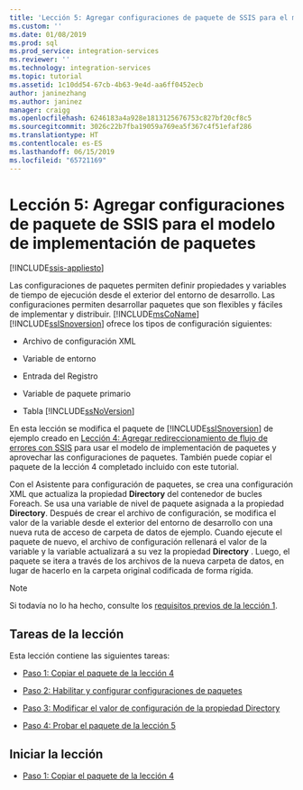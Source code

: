 ```yaml
---
title: 'Lección 5: Agregar configuraciones de paquete de SSIS para el modelo de implementación de paquetes | Microsoft Docs'
ms.custom: ''
ms.date: 01/08/2019
ms.prod: sql
ms.prod_service: integration-services
ms.reviewer: ''
ms.technology: integration-services
ms.topic: tutorial
ms.assetid: 1c10dd54-67cb-4b63-9e4d-aa6ff0452ecb
author: janinezhang
ms.author: janinez
manager: craigg
ms.openlocfilehash: 6246183a4a928e1813125676753c827bf20cf8c5
ms.sourcegitcommit: 3026c22b7fba19059a769ea5f367c4f51efaf286
ms.translationtype: HT
ms.contentlocale: es-ES
ms.lasthandoff: 06/15/2019
ms.locfileid: "65721169"
---
```

# <a name="lesson-5-add-ssis-package-configurations-for-the-package-deployment-model"></a>Lección 5: Agregar configuraciones de paquete de SSIS para el modelo de implementación de paquetes

[!INCLUDE[ssis-appliesto](../includes/ssis-appliesto-ssvrpluslinux-asdb-asdw-xxx.md)]



Las configuraciones de paquetes permiten definir propiedades y variables de tiempo de ejecución desde el exterior del entorno de desarrollo. Las configuraciones permiten desarrollar paquetes que son flexibles y fáciles de implementar y distribuir. [!INCLUDE[msCoName](../includes/msconame-md.md)] [!INCLUDE[ssISnoversion](../includes/ssisnoversion-md.md)] ofrece los tipos de configuración siguientes:  
  
-   Archivo de configuración XML  
  
-   Variable de entorno  
  
-   Entrada del Registro  
  
-   Variable de paquete primario  
  
-   Tabla [!INCLUDE[ssNoVersion](../includes/ssnoversion-md.md)]  
  
En esta lección se modifica el paquete de [!INCLUDE[ssISnoversion](../includes/ssisnoversion-md.md)] de ejemplo creado en [Lección 4: Agregar redireccionamiento de flujo de errores con SSIS](../integration-services/lesson-4-add-error-flow-redirection-with-ssis.md) para usar el modelo de implementación de paquetes y aprovechar las configuraciones de paquetes. También puede copiar el paquete de la lección 4 completado incluido con este tutorial. 

Con el Asistente para configuración de paquetes, se crea una configuración XML que actualiza la propiedad **Directory** del contenedor de bucles Foreach. Se usa una variable de nivel de paquete asignada a la propiedad **Directory**. Después de crear el archivo de configuración, se modifica el valor de la variable desde el exterior del entorno de desarrollo con una nueva ruta de acceso de carpeta de datos de ejemplo. Cuando ejecute el paquete de nuevo, el archivo de configuración rellenará el valor de la variable y la variable actualizará a su vez la propiedad **Directory** . Luego, el paquete se itera a través de los archivos de la nueva carpeta de datos, en lugar de hacerlo en la carpeta original codificada de forma rígida.  
  
> [!NOTE]
> Si todavía no lo ha hecho, consulte los [requisitos previos de la lección 1](../integration-services/lesson-1-create-a-project-and-basic-package-with-ssis.md#prerequisites).
  
## <a name="lesson-tasks"></a>Tareas de la lección  
Esta lección contiene las siguientes tareas:  
  
-   [Paso 1: Copiar el paquete de la lección 4](../integration-services/lesson-5-1-copying-the-lesson-4-package.md)  
  
-   [Paso 2: Habilitar y configurar configuraciones de paquetes](../integration-services/lesson-5-2-enabling-and-configuring-package-configurations.md)  
  
-   [Paso 3: Modificar el valor de configuración de la propiedad Directory](../integration-services/lesson-5-3-modifying-the-directory-property-configuration-value.md)  
  
-   [Paso 4: Probar el paquete de la lección 5](../integration-services/lesson-5-4-testing-the-lesson-5-tutorial-package.md)  
  
## <a name="start-the-lesson"></a>Iniciar la lección  
  
-   [Paso 1: Copiar el paquete de la lección 4](../integration-services/lesson-5-1-copying-the-lesson-4-package.md)  
  
  
  
